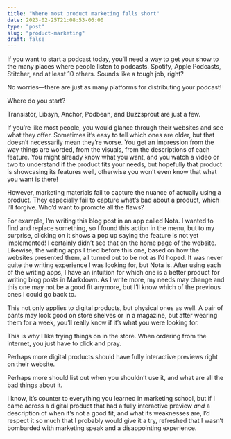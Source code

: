 ```yaml
---
title: "Where most product marketing falls short"
date: 2023-02-25T21:08:53-06:00
type: "post"
slug: "product-marketing"
draft: false
---
```


If you want to start a podcast today, you’ll need a way to get your show to the many places where people listen to podcasts. Spotify, Apple Podcasts, Stitcher, and at least 10 others. Sounds like a tough job, right?

No worries—there are just as many platforms for distributing your podcast!

Where do you start?

Transistor, Libsyn, Anchor, Podbean, and Buzzsprout are just a few.

If you’re like most people, you would glance through their websites and see what they offer. Sometimes it’s easy to tell which ones are older, but that doesn’t necessarily mean they’re worse. You get an impression from the way things are worded, from the visuals, from the descriptions of each feature. You might already know what you want, and you watch a video or two to understand if the product fits your needs, but hopefully that product is showcasing its features well, otherwise you won’t even know that what you want is there!

However, marketing materials fail to capture the nuance of actually using a product. They especially fail to capture what’s bad about a product, which I’ll forgive. Who’d want to promote all the flaws?

For example, I’m writing this blog post in an app called Nota. I wanted to find and replace something, so I found this action in the menu, but to my surprise, clicking on it shows a pop up saying the feature is not yet implemented! I certainly didn’t see that on the home page of the website. Likewise, the writing apps I tried before this one, based on how the websites presented them, all turned out to be not as I’d hoped. It was never quite the writing experience I was looking for, but Nota is. After using each of the writing apps, I have an intuition for which one is a better product for writing blog posts in Markdown. As I write more, my needs may change and this one may not be a good fit anymore, but I’ll know which of the previous ones I could go back to.

This not only applies to digital products, but physical ones as well. A pair of pants may look good on store shelves or in a magazine, but after wearing them for a week, you’ll really know if it’s what you were looking for.

This is why I like trying things on in the store. When ordering from the internet, you just have to click and pray.

Perhaps more digital products should have fully interactive previews right on their website.

Perhaps more should list out when you shouldn’t use it, and what are all the bad things about it.

I know, it’s counter to everything you learned in marketing school, but if I came across a digital product that had a fully interactive preview _and_ a description of when it’s not a good fit, and what its weaknesses are, I’d respect it so much that I probably would give it a try, refreshed that I wasn’t bombarded with marketing speak and a disappointing experience.
